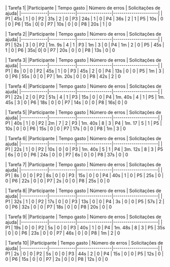 | Tarefa 1|
|Participante | Tempo gasto | Número de erros | Solicitações de ajuda|
|-------------|-------------|-----------------|----------------------|
| P1 | 45s | 1 | 0
| P2 | 31s | 2 | 0
| P3 | 24s | 1 | 0
| P4 | 36s | 2 | 1
| P5 | 10s | 0 | 0
| P6 | 15s | 0| 0
| P7 | 10s | 0 | 0
| P8 | 20s | 1 | 0

| Tarefa 2|
|Participante | Tempo gasto | Número de erros | Solicitações de ajuda|
|-------------|-------------|-----------------|----------------------|
| P1 | 52s | 3 | 0
| P2 | 1m. 9s | 4 | 1
| P3 | 1m | 3 | 0
| P4 | 1m | 2 | 0
| P5 | 45s | 1 | 0
| P6 | 35s| 0| 0
| P7 | 20s | 0 | 0
| P8 | 13s | 0 | 0

| Tarefa 3|
|Participante | Tempo gasto | Número de erros | Solicitações de ajuda|
|-------------|-------------|-----------------|----------------------|
| P1 | 8s | 0 | 0
| P2 | 45s | 1 | 0
| P3 | 45s | 2 | 0
| P4 | 13s | 0 | 0
| P5 | 1m | 3 | 0
| P6 | 55s | 0 | 0
| P7 | 1m. 20s | 0 | 0
| P8 | 42s | 2 | 0

| Tarefa 4|
|Participante | Tempo gasto | Número de erros | Solicitações de ajuda|
|-------------|-------------|-----------------|----------------------|
| P1 | 22s  | 2 | 0
| P2 | 51s | 4 | 1
| P3 | 15s | 0 | 0
| P4 | 1m. 40s | 4 | 1
| P5 | 1m. 45s | 3 | 0
| P6 | 18s | 0 | 0
| P7 | 14s | 0 | 0
| P8 | 16s| 0 | 0

| Tarefa 5|
|Participante | Tempo gasto | Número de erros | Solicitações de ajuda|
|-------------|-------------|-----------------|----------------------|
| P1 | 40s | 1 | 0
| P2 | 2m  | 7 | 2
| P3 | 1m. 40s | 8 | 3
| P4 | 1m. 17 | 5 | 1
| P5 | 10s | 0 | 0
| P6 | 15s | 0 | 0
| P7 | 17s | 0 | 0
| P8 | 1m | 3 | 0

| Tarefa 6|
|Participante | Tempo gasto | Número de erros | Solicitações de ajuda|
|-------------|-------------|-----------------|----------------------|
| P1 | 22s | 1 | 0
| P2 | 10s | 0 | 0
| P3 | 1m. 40s | 5 | 1
| P4 | 3m. 12s | 8 | 3
| P5 | 6s | 0 | 0
| P6 | 24s | 0 | 0
| P7 | 6s | 0 | 0
| P8 | 37s | 0 | 0

| Tarefa 7|
|Participante | Tempo gasto | Número de erros | Solicitações de ajuda|
|-------------|-------------|-----------------|----------------------|
| P1 | 8s | 0 | 0
| P2 | 8s | 0 | 0
| P3 | 15s | 0 | 0
| P4 | 40s | 1 | 0
| P5 | 25s | 0 | 0
| P6 | 22s | 0 | 0
| P7 | 2s | 0 | 0
| P8 | 25s | 0 | 0

| Tarefa 8|
|Participante | Tempo gasto | Número de erros | Solicitações de ajuda|
|-------------|-------------|-----------------|----------------------|
| P1 | 32s | 1 | 0
| P2 | 17s | 0 | 0
| P3 | 13s | 0 | 0
| P4 | 3s | 0 | 0
| P5 | 57s | 2 | 0
| P6 | 32s | 0 | 0
| P7 | 18s | 0 | 0
| P8 | 20s | 0 | 0

| Tarefa 9|
|Participante | Tempo gasto | Número de erros | Solicitações de ajuda|
|-------------|-------------|-----------------|----------------------|
| P1 | 19s | 0 | 0
| P2 | 5s | 0 | 0
| P3 | 40s | 1 | 0
| P4 | 1m. 48s | 8 | 3 
| P5 | 35s | 0 | 0
| P6 | 23s | 0 | 0
| P7 | 46s | 0 | 0
| P8 | 1m | 2 | 0

| Tarefa 10|
|Participante | Tempo gasto | Número de erros | Solicitações de ajuda|
|-------------|-------------|-----------------|----------------------|
| P1 | 2s | 0 | 0
| P2 | 5s | 0 | 0
| P3 | 44s | 2 | 0
| P4 | 15s | 0 | 0
| P5 | 12s | 0 | 0
| P6 | 15s | 0 | 0
| P7 | 2s | 0 | 0
| P8 | 12s | 0 | 0
